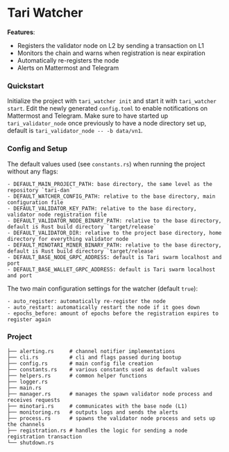 # Tari Watcher

**Features**:
* Registers the validator node on L2 by sending a transaction on L1
* Monitors the chain and warns when registration is near expiration
* Automatically re-registers the node
* Alerts on Mattermost and Telegram

### Quickstart

Initialize the project with `tari_watcher init` and start it with `tari_watcher start`. Edit the newly generated `config.toml` to enable notifications on Mattermost and Telegram. Make sure to have started up `tari_validator_node` once previously to have a node directory set up, default is `tari_validator_node -- -b data/vn1`.

### Config and Setup

The default values used (see `constants.rs`) when running the project without any flags:
```
- DEFAULT_MAIN_PROJECT_PATH: base directory, the same level as the repository `tari-dan`
- DEFAULT_WATCHER_CONFIG_PATH: relative to the base directory, main configuration file
- DEFAULT_VALIDATOR_KEY_PATH: relative to the base directory, validator node registration file
- DEFAULT_VALIDATOR_NODE_BINARY_PATH: relative to the base directory, default is Rust build directory `target/release`
- DEFAULT_VALIDATOR_DIR: relative to the project base directory, home directory for everything validator node
- DEFAULT_MINOTARI_MINER_BINARY_PATH: relative to the base directory, default is Rust build directory `target/release`
- DEFAULT_BASE_NODE_GRPC_ADDRESS: default is Tari swarm localhost and port
- DEFAULT_BASE_WALLET_GRPC_ADDRESS: default is Tari swarm localhost and port
```

The two main configuration settings for the watcher (default `true`):
```
- auto_register: automatically re-register the node
- auto_restart: automatically restart the node if it goes down
- epochs_before: amount of epochs before the registration expires to register again
```

### Project

```
├── alerting.rs     # channel notifier implementations
├── cli.rs          # cli and flags passed during bootup
├── config.rs       # main config file creation
├── constants.rs    # various constants used as default values
├── helpers.rs      # common helper functions
├── logger.rs
├── main.rs
├── manager.rs      # manages the spawn validator node process and receives requests
├── minotari.rs     # communicates with the base node (L1)
├── monitoring.rs   # outputs logs and sends the alerts
├── process.rs      # spawns the validator node process and sets up the channels
├── registration.rs # handles the logic for sending a node registration transaction
└── shutdown.rs
```
